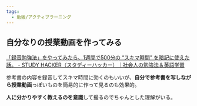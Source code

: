 ```yaml
---
tags:
  - 勉強/アクティブラーニング
---
```

## 自分なりの授業動画を作ってみる

[「録音勉強法」をやってみたら、1週間で500分の “スキマ時間” を暗記に使えた話。 - STUDY HACKER（スタディーハッカー）｜社会人の勉強法＆英語学習](https://studyhacker.net/columns/recording-studymethod)

参考書の内容を録音してスキマ時間に効くのもいいが、**自分で参考書を写しながら授業動画**っぽいものを簡易的に作って見るのも効果的。

**人に分かりやすく教えるのを意識**して撮るのでちゃんとした理解がいる。
